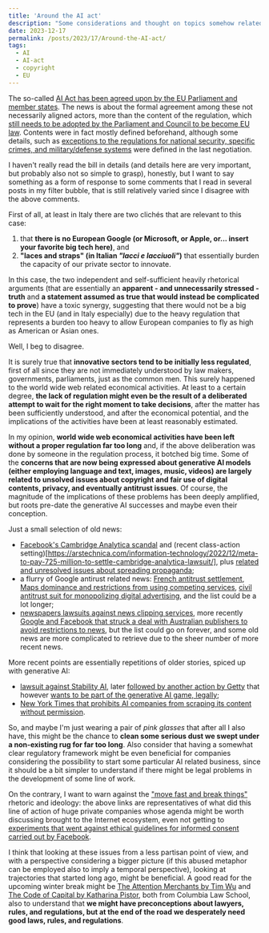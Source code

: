 ```yaml
---
title: 'Around the AI act'
description: "Some considerations and thought on topics somehow related to the AI act"
date: 2023-12-17
permalink: /posts/2023/17/Around-the-AI-act/
tags:
  - AI
  - AI-act
  - copyright
  - EU
---
```


The so-called [AI Act has been agreed upon by the EU Parliament and member states](https://www.theguardian.com/world/2023/dec/08/eu-agrees-historic-deal-with-worlds-first-laws-to-regulate-ai). The news is about the formal agreement among these not necessarily aligned actors, more than the content of the regulation, which [still needs to be adopted by the Parliament and Council to be become EU law](https://www.europarl.europa.eu/news/en/press-room/20231206IPR15699/artificial-intelligence-act-deal-on-comprehensive-rules-for-trustworthy-ai). Contents were in fact mostly defined beforehand, although some details, such as [exceptions to the regulations for national security, specific crimes, and military/defense systems](https://www.technologyreview.com/2023/12/11/1084942/five-things-you-need-to-know-about-the-eus-new-ai-act/) were defined in the last negotiation.

I haven't really read the bill in details (and details here are very important, but probably also not so simple to grasp), honestly, but I want to say something as a form of response to some comments that I read in several posts in my filter bubble, that is still relatively varied since I disagree with the above comments.

First of all, at least in Italy there are two clichés that are relevant to this case: 
1. that __there is no European Google (or Microsoft, or Apple, or... insert your favorite big tech here)__, and 
2. __"laces and straps" (in Italian _"lacci e lacciuoli"_)__ that essentially burden the capacity of our private sector to innovate.

In this case, the two independent and self-sufficient heavily rhetorical arguments (that are essentially an __apparent - and unnecessarily stressed - truth__ and __a statement assumed as true that would instead be complicated to prove__) have a toxic synergy, suggesting that there would not be a big tech in the EU (and in Italy especially) due to the heavy regulation that represents a burden too heavy to allow European companies to fly as high as American or Asian ones.

Well, I beg to disagree.

It is surely true that __innovative sectors tend to be initially less regulated__, first of all since they are not immediately understood by law makers, governments, parliaments, just as the common men. This surely happened to the world wide web related economical activities. At least to a certain degree, __the lack of regulation might even be the result of a deliberated attempt to wait for the right moment to take decisions__, after the matter has been sufficiently understood, and after the economical potential, and the implications of the activities have been at least reasonably estimated.

In my opinion, __world wide web economical activities have been left without a proper regulation far too long__ and, if the above deliberation was done by someone in the regulation process, it botched big time. Some of the __concerns that are now being expressed about generative AI models (either employing language and text, images, music, videos) are largely related to unsolved issues about copyright and fair use of digital contents, privacy, and eventually antitrust issues__. Of course, the magnitude of the implications of these problems has been deeply amplified, but roots pre-date the generative AI successes and maybe even their conception.

Just a small selection of old news:
- [Facebook's Cambridge Analytica scandal](https://arstechnica.com/tech-policy/2018/03/facebooks-cambridge-analytica-scandal-explained/) and (recent class-action setting)[https://arstechnica.com/information-technology/2022/12/meta-to-pay-725-million-to-settle-cambridge-analytica-lawsuit/], plus [related and unresolved issues about spreading propaganda](https://arstechnica.com/tech-policy/2017/10/facebook-google-and-twitter-tell-congress-they-spread-russian-propaganda/);
- a flurry of Google antirust related news: [French antitrust settlement](https://arstechnica.com/tech-policy/2021/06/google-will-pay-268m-revamp-ad-platform-to-settle-antitrust-claims/), [Maps dominance and restrictions from using competing services](https://arstechnica.com/gadgets/2022/03/googles-next-us-antitrust-issue-google-maps/), [civil antitrust suit for monopolizing digital advertising](https://arstechnica.com/tech-policy/2023/06/googles-ad-tech-dominance-spurs-more-antitrust-charges-report-says/), and the list could be a lot longer;
- [newspapers lawsuits against news clipping services](https://arstechnica.com/tech-policy/2013/03/newspapers-go-all-in-for-copyright-fight-against-clipping-service/?itm_source=parsely-api), more recently [Google and Facebook that struck a deal with Australian publishers to avoid restrictions to news](https://arstechnica.com/tech-policy/2021/02/big-tech-opens-wallet-for-publishers-as-australian-news-code-looms/), but the list could go on forever, and some old news are more complicated to retrieve due to the sheer number of more recent news.

More recent points are essentially repetitions of older stories, spiced up with generative AI:
- [lawsuit against Stability AI](https://arstechnica.com/tech-policy/2023/04/stable-diffusion-copyright-lawsuits-could-be-a-legal-earthquake-for-ai/), later [followed by another action by Getty](https://arstechnica.com/tech-policy/2023/02/getty-sues-stability-ai-for-copying-12m-photos-and-imitating-famous-watermark/) that however [wants to be part of the generative AI game, legally](https://arstechnica.com/tech-policy/2023/10/getty-images-built-a-socially-responsible-ai-tool-that-rewards-artists/);
- [New York Times that prohibits AI companies from scraping its content without permission](https://arstechnica.com/information-technology/2023/08/the-new-york-times-prohibits-ai-vendors-from-devouring-its-content/).

So, and maybe I'm just wearing a pair of _pink glasses_ that after all I also have, this might be the chance to __clean some serious dust we swept under a non-existing rug for far too long__. Also consider that having a somewhat clear regulatory framework might be even beneficial for companies considering the possibility to start some particular AI related business, since it should be a bit simpler to understand if there might be legal problems in the development of some line of work.

On the contrary, I want to warn against the ["move fast and break things"](https://en.wikipedia.org/wiki/Meta_Platforms#History) rhetoric and ideology: the above links are representatives of what did this line of action of huge private companies whose agenda might be worth discussing brought to the Internet ecosystem, even not getting to [experiments that went against ethical guidelines for informed consent carried out by Facebook](https://www.theguardian.com/technology/2014/jun/30/facebook-emotion-study-breached-ethical-guidelines-researchers-say).

I think that looking at these issues from a less partisan point of view, and with a perspective considering a bigger picture (if this abused metaphor can be employed also to imply a temporal perspective), looking at trajectories that started long ago, might be beneficial. A good read for the upcoming winter break might be [The Attention Merchants by Tim Wu](https://www.goodreads.com/book/show/28503628-the-attention-merchants) and [The Code of Capital by Katharina Pistor](https://www.goodreads.com/book/show/42585103-the-code-of-capital?ref=nav_sb_ss_1_12), both from Columbia Law School, also to understand that __we might have preconceptions about lawyers, rules, and regulations, but at the end of the road we desperately need good laws, rules, and regulations__.



